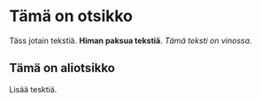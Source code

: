 # Tämä on otsikko
Täss jotain tekstiä. **Himan paksua tekstiä**. *Tämä teksti on vinossa*.

## Tämä on aliotsikko
Lisää tesktiä.

